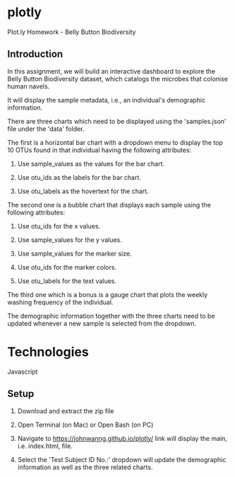 # plotly
Plot.ly Homework - Belly Button Biodiversity

## Introduction

In this assignment, we will build an interactive dashboard to explore the Belly Button Biodiversity dataset, which catalogs the microbes that colonise human navels.

It will display the sample metadata, i.e., an individual's demographic information.

There are three charts which need to be displayed using the 'samples.json' file under the 'data' folder.

The first is a horizontal bar chart with a dropdown menu to display the top 10 OTUs found in that individual having the following attributes:

1. Use sample_values as the values for the bar chart.

2. Use otu_ids as the labels for the bar chart.

3. Use otu_labels as the hovertext for the chart.

The second one is a bubble chart that displays each sample using the following attributes:

1. Use otu_ids for the x values.

2. Use sample_values for the y values.

3. Use sample_values for the marker size.

4. Use otu_ids for the marker colors.

5. Use otu_labels for the text values.

The third one which is a bonus is a gauge chart that plots the weekly washing frequency of the individual.

The demographic information together with the three charts need to be updated whenever a new sample is selected from the dropdown.

# Technologies
 
Javascript
 
## Setup 

1. Download and extract the zip file

2. Open Terminal (on Mac) or Open Bash (on PC)

3. Navigate to https://johnwanng.github.io/plotly/ link will display the main, i.e. index.html, file.

4. Select the 'Test Subject ID No.:' dropdown will update the demographic information as well as the three related charts.